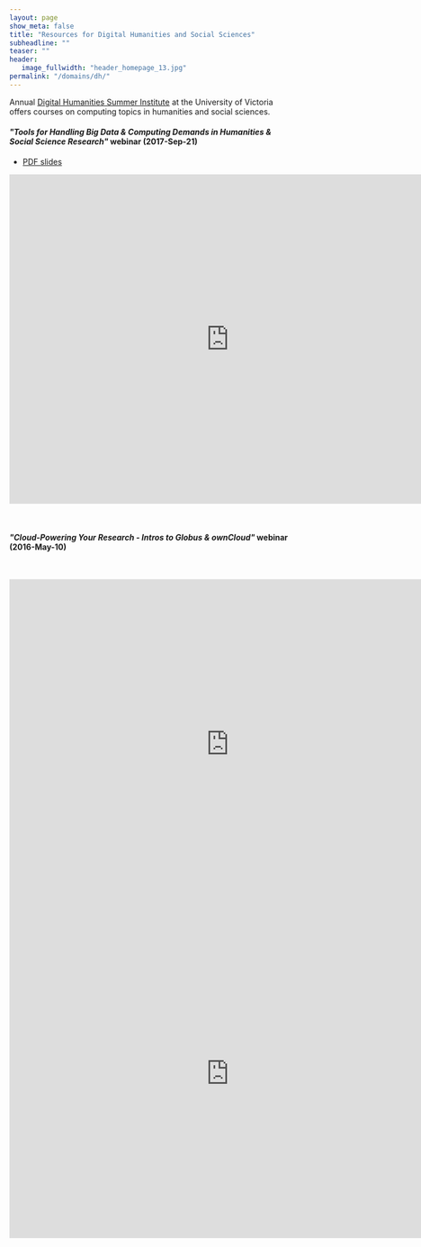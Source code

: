 ```yaml
---
layout: page
show_meta: false
title: "Resources for Digital Humanities and Social Sciences"
subheadline: ""
teaser: ""
header:
   image_fullwidth: "header_homepage_13.jpg"
permalink: "/domains/dh/"
---
```


<!-- 1. Open `_config.yml` and work it through, it's well documented -->
<!-- 1. [Read the documentation][1] to check out all features of *Feeling Responsive*. -->
<!--  [1]: {{ site.url }}{{ site.baseurl }}/documentation/ -->

Annual [Digital Humanities Summer Institute](http://www.dhsi.org) at the University of Victoria offers
courses on computing topics in humanities and social sciences.

#### *"Tools for Handling Big Data & Computing Demands in Humanities & Social Science Research"* webinar (2017-Sep-21)

* [PDF slides](https://www.westgrid.ca/files/Compute%20Canada%20Tools%20for%20Humanities%20and%20Social%20Sciences_Sep21.2017.pdf)

<div class="flex-video">
	<iframe width="780" height="585" src="https://www.youtube.com/embed/5p201-BcVLo" frameborder="0"
	allow="autoplay; encrypted-media" allowfullscreen></iframe>
</div>

&nbsp;

#### *"Cloud-Powering Your Research - Intros to Globus & ownCloud"* webinar (2016-May-10)

&nbsp;

<div class="flex-video">
	<iframe width="780" height="585" src="https://www.youtube.com/embed/szPNNySx_Hk" frameborder="0"
	allow="autoplay; encrypted-media" allowfullscreen></iframe>
</div>

<div class="flex-video">
	<iframe width="780" height="585" src="https://www.youtube.com/embed/hrGR1HFvpfQ" frameborder="0"
	allow="autoplay; encrypted-media" allowfullscreen></iframe>
</div>

&nbsp;
